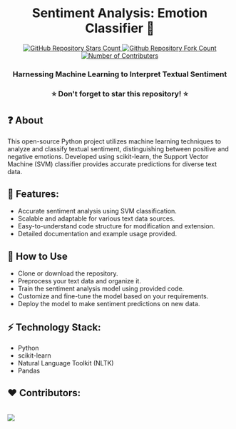 <h1 align="center">Sentiment Analysis: Emotion Classifier 📜</h1>
<p align="center">
  <a href="https://github.com/yashkarkhanis01/Sentiment-Analysis-Emotion-Classifier">
   <img alt="GitHub Repository Stars Count" src="https://img.shields.io/github/stars/yashkarkhanis01/Sentiment-Analysis-Emotion-Classifier?style=social" />
  </a>
  <a href="https://github.com/yashkarkhanis01/Sentiment-Analysis-Emotion-Classifier">
  <img alt="Github Repository Fork Count" src="https://img.shields.io/github/forks/yashkarkhanis01/Sentiment-Analysis-Emotion-Classifier?style=social">
  </a>
  <a href="https://github.com/yashkarkhanis01/Sentiment-Analysis-Emotion-Classifier">
   <img alt="Number of Contributers" src="https://img.shields.io/github/contributors/yashkarkhanis01/Sentiment-Analysis-Emotion-Classifier?style=social">
  </a>    
</p>
<h3 align="center">Harnessing Machine Learning to Interpret Textual Sentiment</h3>

<h3 align="center"> ⭐ Don't forget to star this repository! ⭐ </h3>

## ❓ About
This open-source Python project utilizes machine learning techniques to analyze and classify textual sentiment, distinguishing between positive and negative emotions. Developed using scikit-learn, the Support Vector Machine (SVM) classifier provides accurate predictions for diverse text data.

## 🤖 Features:
- Accurate sentiment analysis using SVM classification.
- Scalable and adaptable for various text data sources.
- Easy-to-understand code structure for modification and extension.
- Detailed documentation and example usage provided.

## 🚀 How to Use
- Clone or download the repository.
- Preprocess your text data and organize it.
- Train the sentiment analysis model using provided code.
- Customize and fine-tune the model based on your requirements.
- Deploy the model to make sentiment predictions on new data.

## ⚡ Technology Stack:
- Python
- scikit-learn
- Natural Language Toolkit (NLTK)
- Pandas

## ❤️ Contributors:
<br>
<a href="https://github.com/yashkarkhanis01/Sentiment-Analysis-Emotion-Classifier/graphs/contributors">
  <img src="https://contrib.rocks/image?repo=yashkarkhanis01/Sentiment-Analysis-Emotion-Classifier&&max=817" />
</a>
</br>
